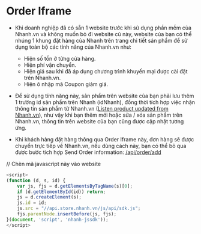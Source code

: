 # Order Iframe

- Khi doanh nghiệp đã có sẵn 1 website trước khi sử dụng phần mềm của Nhanh.vn và không muốn bỏ đi website cũ này, website của bạn có thể nhúng 1 khung đặt hàng của Nhanh trên trang chi tiết sản phẩm để sử dụng toàn bộ các tính năng của Nhanh.vn như:

  - Hiện số tồn ở từng cửa hàng.
  - Hiện phí vận chuyển.
  - Hiện giá sau khi đã áp dụng chương trình khuyến mại được cài đặt trên Nhanh.vn.
  - Hiện ô nhập mã Coupon giảm giá.


- Để sử dụng tính năng này, sản phẩm trên website của bạn phải lưu thêm 1 trường id sản phẩm trên Nhanh (idNhanh), đồng thời tích hợp việc nhận thông tin sản phẩm từ Nhanh.vn ([Listen product updated from Nhanh.vn](product/add.md)), như vậy khi bạn thêm mới hoặc sửa / xóa sản phẩm trên Nhanh.vn, thông tin trên website của bạn cũng được cập nhật tương ứng.

- Khi khách hàng đặt hàng thông qua Order Iframe này, đơn hàng sẽ được chuyển trực tiếp về Nhanh.vn, nếu dùng cách này, bạn có thể bỏ qua được bước tích hợp Send Order information: [/api/order/add](order/add.md)

// Chèn mã javascript này vào website
```js
<script>
(function (d, s, id) {
	var js, fjs = d.getElementsByTagName(s)[0];
	if (d.getElementById(id)) return;
	js = d.createElement(s);
	js.id = id;
	js.src = "//api.store.nhanh.vn/js/api/sdk.js";
	fjs.parentNode.insertBefore(js, fjs);
}(document, 'script', 'nhanh-jssdk'));
</script>
```
